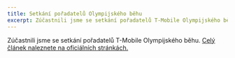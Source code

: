 ```yaml
---
title: Setkání pořadatelů Olympijského běhu
excerpt: Zúčastnili jsme se setkání pořadatelů T-Mobile Olympijského běhu. [Celý článek naleznete na oficiálních stránkách.](http://www.olympijskybeh.cz/poradatele-t-mobile-olympijskeho-behu-2017-obdrzeli-cestne-medaile/)
---
```


Zúčastnili jsme se setkání pořadatelů T-Mobile Olympijského běhu. [Celý článek naleznete na oficiálních stránkách.](http://www.olympijskybeh.cz/poradatele-t-mobile-olympijskeho-behu-2017-obdrzeli-cestne-medaile/)